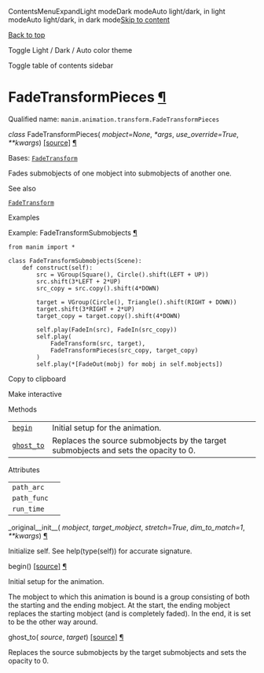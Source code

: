 ContentsMenuExpandLight modeDark modeAuto light/dark, in light modeAuto light/dark, in dark mode[Skip to content](https://docs.manim.community/en/stable/reference/manim.animation.transform.FadeTransformPieces.html#furo-main-content)

[Back to top](https://docs.manim.community/en/stable/reference/manim.animation.transform.FadeTransformPieces.html#)

Toggle Light / Dark / Auto color theme

Toggle table of contents sidebar

# FadeTransformPieces [¶](https://docs.manim.community/en/stable/reference/manim.animation.transform.FadeTransformPieces.html\#fadetransformpieces "Link to this heading")

Qualified name: `manim.animation.transform.FadeTransformPieces`

_class_ FadeTransformPieces( _mobject=None_, _\*args_, _use\_override=True_, _\*\*kwargs_) [\[source\]](https://docs.manim.community/en/stable/_modules/manim/animation/transform.html#FadeTransformPieces) [¶](https://docs.manim.community/en/stable/reference/manim.animation.transform.FadeTransformPieces.html#manim.animation.transform.FadeTransformPieces "Link to this definition")

Bases: [`FadeTransform`](https://docs.manim.community/en/stable/reference/manim.animation.transform.FadeTransform.html#manim.animation.transform.FadeTransform "manim.animation.transform.FadeTransform")

Fades submobjects of one mobject into submobjects of another one.

See also

[`FadeTransform`](https://docs.manim.community/en/stable/reference/manim.animation.transform.FadeTransform.html#manim.animation.transform.FadeTransform "manim.animation.transform.FadeTransform")

Examples

Example: FadeTransformSubmobjects [¶](https://docs.manim.community/en/stable/reference/manim.animation.transform.FadeTransformPieces.html#fadetransformsubmobjects)

```
from manim import *

class FadeTransformSubmobjects(Scene):
    def construct(self):
        src = VGroup(Square(), Circle().shift(LEFT + UP))
        src.shift(3*LEFT + 2*UP)
        src_copy = src.copy().shift(4*DOWN)

        target = VGroup(Circle(), Triangle().shift(RIGHT + DOWN))
        target.shift(3*RIGHT + 2*UP)
        target_copy = target.copy().shift(4*DOWN)

        self.play(FadeIn(src), FadeIn(src_copy))
        self.play(
            FadeTransform(src, target),
            FadeTransformPieces(src_copy, target_copy)
        )
        self.play(*[FadeOut(mobj) for mobj in self.mobjects])

```

Copy to clipboard

Make interactive

Methods

|     |     |
| --- | --- |
| [`begin`](https://docs.manim.community/en/stable/reference/manim.animation.transform.FadeTransformPieces.html#manim.animation.transform.FadeTransformPieces.begin "manim.animation.transform.FadeTransformPieces.begin") | Initial setup for the animation. |
| [`ghost_to`](https://docs.manim.community/en/stable/reference/manim.animation.transform.FadeTransformPieces.html#manim.animation.transform.FadeTransformPieces.ghost_to "manim.animation.transform.FadeTransformPieces.ghost_to") | Replaces the source submobjects by the target submobjects and sets the opacity to 0. |

Attributes

|     |     |
| --- | --- |
| `path_arc` |  |
| `path_func` |  |
| `run_time` |  |

\_original\_\_init\_\_( _mobject_, _target\_mobject_, _stretch=True_, _dim\_to\_match=1_, _\*\*kwargs_) [¶](https://docs.manim.community/en/stable/reference/manim.animation.transform.FadeTransformPieces.html#manim.animation.transform.FadeTransformPieces._original__init__ "Link to this definition")

Initialize self. See help(type(self)) for accurate signature.

begin() [\[source\]](https://docs.manim.community/en/stable/_modules/manim/animation/transform.html#FadeTransformPieces.begin) [¶](https://docs.manim.community/en/stable/reference/manim.animation.transform.FadeTransformPieces.html#manim.animation.transform.FadeTransformPieces.begin "Link to this definition")

Initial setup for the animation.

The mobject to which this animation is bound is a group consisting of
both the starting and the ending mobject. At the start, the ending
mobject replaces the starting mobject (and is completely faded). In the
end, it is set to be the other way around.

ghost\_to( _source_, _target_) [\[source\]](https://docs.manim.community/en/stable/_modules/manim/animation/transform.html#FadeTransformPieces.ghost_to) [¶](https://docs.manim.community/en/stable/reference/manim.animation.transform.FadeTransformPieces.html#manim.animation.transform.FadeTransformPieces.ghost_to "Link to this definition")

Replaces the source submobjects by the target submobjects and sets
the opacity to 0.